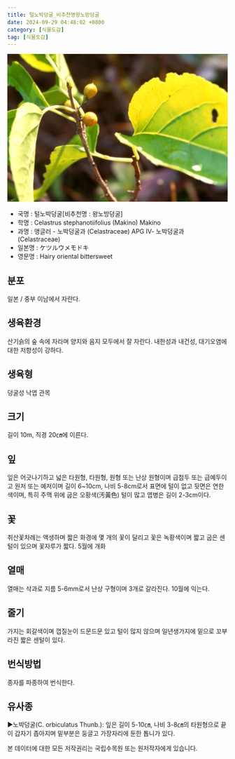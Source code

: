 ```yaml
---
title: 털노박덩굴_비추천명왕노방덩굴
date: 2024-09-29 04:48:02 +0800
category: [식물도감]
tag: [식물도감]
---
```




![털노박덩굴[비추천명 : 왕노방덩굴]](/assets/img/fileUpload/plants/basic/Celastraceae/Celastrus/2077/6_th2.JPG)
- 국명 : 털노박덩굴[비추천명 : 왕노방덩굴]
- 학명 : Celastrus stephanotiifolius (Makino) Makino
- 과명 : 앵글러 - 노박덩굴과 (Celastraceae) APG Ⅳ- 노박덩굴과 (Celastraceae)
- 일본명 : ケツルウメモドキ
- 영문명 : Hairy oriental bittersweet


## 분포
일본 / 중부 이남에서 자란다.
## 생육환경
산기슭의 숲 속에 자라며 양지와 음지 모두에서 잘 자란다. 내한성과 내건성, 대기오염에 대한 저항성이 강하다.
## 생육형
덩굴성 낙엽 관목
## 크기
길이 10m, 직경 20㎝에 이른다.
## 잎
잎은 어긋나기하고 넓은 타원형, 타원형, 원형 또는 난상 원형이며 급첨두 또는 급예두이고 원저 또는 예저이며 길이 6~10cm, 나비 5-8cm로서 표면에 털이 없고 뒷면은 연한 색이며, 특히 주맥 위에 굽은 오황색(汚黃色) 털이 많고 엽병은 길이 2-3cm이다.
## 꽃
취산꽃차례는 액생하며 짧은 화경에 몇 개의 꽃이 달리고 꽃은 녹황색이며 짧고 굽은 센털이 있으며 꽃자루가 짧다. 5월에 개화
## 열매
열매는 삭과로 지름 5-6mm로서 난상 구형이며 3개로 갈라진다. 10월에 익는다. 
## 줄기
가지는 회갈색이며 껍질눈이 드문드문 있고 털이 많지 않으며 일년생가지에 밑으로 꼬부라진 짧은 센털이 있다.
## 번식방법
종자를 파종하여 번식한다.
## 유사종
▶노박덩굴(C. orbiculatus Thunb.): 잎은 길이 5-10㎝, 나비 3-8㎝의 타원형으로 끝이 갑자기 좁아지며 밑부분은 둥글고 가장자리에 둔한 톱니가 있다.






본 데이터에 대한 모든 저작권리는 국립수목원 또는 원저작자에게 있습니다.

